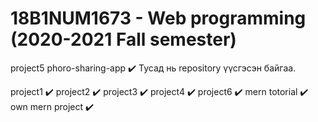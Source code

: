 # 18B1NUM1673 - Web programming (2020-2021 Fall semester)


project5 phoro-sharing-app ✔️  Тусад нь repository үүсгэсэн байгаа.


project1 ✔️   project2 ✔️   project3 ✔️
project4 ✔️
project6 ✔️
mern totorial ✔️
own mern project ✔️
